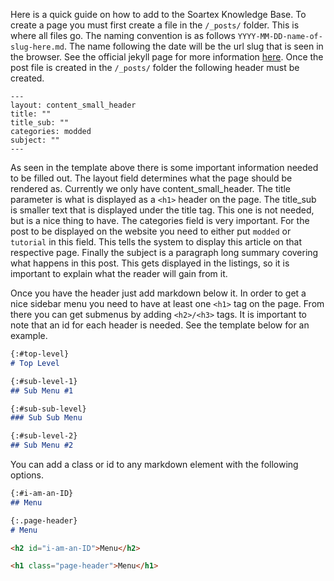 Here is a quick guide on how to add to the Soartex Knowledge Base. To create a page you must first create a file in the `/_posts/` folder. This is where all files go. The naming convention is as follows `YYYY-MM-DD-name-of-slug-here.md`. The name following the date will be the url slug that is seen in the browser. See the official jekyll page for more information [here](http://jekyllrb.com/docs/posts/). Once the post file is created in the `/_posts/` folder the following header must be created.

```
---
layout: content_small_header
title: ""
title_sub: ""
categories: modded
subject: ""
---
```

As seen in the template above there is some important information needed to be filled out. The layout field determines what the page should be rendered as. Currently we only have content_small_header. The title parameter is what is displayed as a `<h1>` header on the page. The title_sub is smaller text that is displayed under the title tag. This one is not needed, but is a nice thing to have. The categories field is very important. For the post to be displayed on the website you need to either put `modded` or `tutorial` in this field. This tells the system to display this article on that respective page. Finally the subject is a paragraph long summary covering what happens in this post. This gets displayed in the listings, so it is important to explain what the reader will gain from it.

Once you have the header just add markdown below it. In order to get a nice sidebar menu you need to have at least one `<h1>` tag on the page. From there you can get submenus by adding `<h2>/<h3>` tags. It is important to note that an id for each header is needed. See the template below for an example.

```md
{:#top-level}
# Top Level

{:#sub-level-1}
## Sub Menu #1

{:#sub-sub-level}
### Sub Sub Menu

{:#sub-level-2}
## Sub Menu #2

```


You can add a class or id to any markdown element with the following options.
```md
{:#i-am-an-ID}
## Menu

{:.page-header}
# Menu
```
```html
<h2 id="i-am-an-ID">Menu</h2>

<h1 class="page-header">Menu</h1>
```
